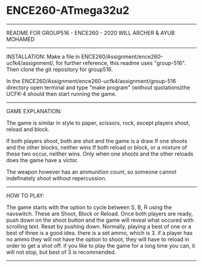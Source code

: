 # ENCE260-ATmega32u2
_______________________________________________________________

README FOR GROUP516 - ENCE260 - 2020
WILL ARCHER & AYUB MOHAMED
_______________________________________________________________

INSTALLATION:
Make a file in ENCE260/Assignment/ence260-ucfk4/assignment/,
for further reference, this readme uses "group-516". Then
clone the git repository for group516.

In the ENCE260/Assignment/ence260-ucfk4/assignment/group-516 
directory open terminal and type "make program" (without
quotations)the UCFK-4 should then start running the game.
_______________________________________________________________

GAME EXPLANATION:

The game is similar in style to paper, scissors, rock, except
players shoot, reload and block.

If both players shoot, both are shot and the game is a draw
If one shoots and the other blocks, neither wins
If both reload or block, or a mixture of these two occur,
neither wins.
Only when one shoots and the other reloads does the game
have a victor.

The weapon however has an ammunition count, so someone cannot
indefinately shoot without repercussion.
_______________________________________________________________

HOW TO PLAY:

The game starts with the option to cycle between S, B, R using
the navswitch. These are Shoot, Block or Reload. Once both
players are ready, push down on the shoot button and the game
will reveal what occured with scrolling text. Reset by pushing
down. Normally, playing a best of one or a best of three is
a good idea. there is a set ammo, which is 3. if a player has
no ammo they will not have the option to shoot, they will have
to reload in order to get a shot off. if you like to play the 
game for a long time you can, it will not stop, but best of 3
is recommended.
_______________________________________________________________

